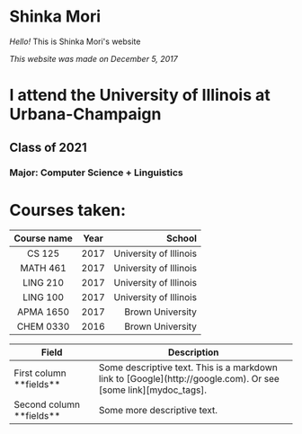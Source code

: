 # Shinka Mori
*Hello!*
This is Shinka Mori's website

*This website was made on December 5, 2017*

# I attend the University of Illinois at Urbana-Champaign
## Class of 2021
### Major: Computer Science + Linguistics

# Courses taken:
| Course name   | Year          | School                |
| :-----------: |:-------------:| ---------------------:|
| CS 125        | 2017          | University of Illinois|
| MATH 461      | 2017          | University of Illinois|
| LING 210      | 2017          | University of Illinois|
| LING 100      | 2017          | University of Illinois|
| APMA 1650     | 2017          | Brown University      |
| CHEM 0330     | 2016          | Brown University      |

<table>
<colgroup>
<col width="30%" />
<col width="70%" />
</colgroup>
<thead>
<tr class="header">
<th>Field</th>
<th>Description</th>
</tr>
</thead>
<tbody>
<tr>
<td markdown="span">First column **fields**</td>
<td markdown="span">Some descriptive text. This is a markdown link to [Google](http://google.com). Or see [some link][mydoc_tags].</td>
</tr>
<tr>
<td markdown="span">Second column **fields**</td>
<td markdown="span">Some more descriptive text.
</td>
</tr>
</tbody>
</table>
